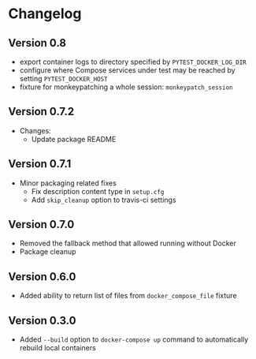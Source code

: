 # Changelog

## Version 0.8
- export container logs to directory specified by `PYTEST_DOCKER_LOG_DIR`
- configure where Compose services under test may be reached by setting `PYTEST_DOCKER_HOST`
- fixture for monkeypatching a whole session: `monkeypatch_session`

## Version 0.7.2
- Changes:
	- Update package README

## Version 0.7.1
- Minor packaging related fixes
	- Fix description content type in `setup.cfg`
	- Add `skip_cleanup` option to travis-ci settings

## Version 0.7.0
- Removed the fallback method that allowed running without Docker
- Package cleanup

## Version 0.6.0
- Added ability to return list of files from `docker_compose_file` fixture

## Version 0.3.0
- Added `--build` option to `docker-compose up` command to automatically
  rebuild local containers
